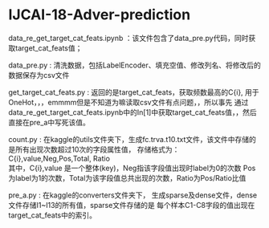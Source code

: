 # IJCAI-18-Adver-prediction

data_re_get_target_cat_feats.ipynb ：该文件包含了data_pre.py代码，同时获取target_cat_feats值；

data_pre.py : 清洗数据，包括LabelEncoder、填充空值、修改列名、将修改后的数据保存为csv文件

get_target_cat_feats.py : 返回的是target_cat_feats，获取频数最高的C{i}, 用于OneHot，，，emmmm但是不知道为嘛读取csv文件有点问题，，所以事先
						  通过data_re_get_target_cat_feats.ipynb中的In[1]中获取target_cat_feats值，，然后直接在pre_a中写死该值。


count.py : 在kaggle的utils文件夹下，生成fc.trva.t10.txt文件，该文件中存储的是所有出现次数超过10次的字段属性值，
		   存储格式为：C{i},value,Neg,Pos,Total, Ratio   
		   其中，C{i},value 是一个整体(key)，Neg指该字段值出现时label为0的次数
		   Pos为label为1的次数，Total为该字段值总共出现的次数，Ratio为Pos/Ratio比值
		   
pre_a.py : 在kaggle的converters文件夹下， 生成sparse及dense文件，dense文件存储I1~I13的所有值，sparse文件存储的是
		   每个样本C1-C8字段的值出现在target_cat_feats中的索引。
		   